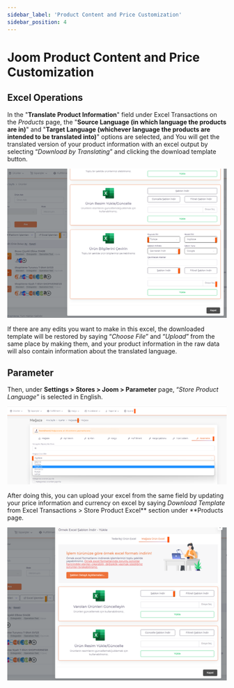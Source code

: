 ```yaml
---
sidebar_label: 'Product Content and Price Customization'
sidebar_position: 4
---
```



# Joom Product Content and Price Customization

## Excel Operations

In the "**Translate Product Information**" field under Excel Transactions on the *Products* page, the "**Source Language (in which language the products are in)**" and "**Target Language (whichever language the products are intended to be translated into)**" options are selected, and You will get the translated version of your product information with an excel output by selecting “*Download by Translating*” and clicking the download template button.

![JoomProductPrice](../joom/img/JoomProductPrice.png)

If there are any edits you want to make in this excel, the downloaded template will be restored by saying “*Choose File*” and “*Upload*” from the same place by making them, and your product information in the raw data will also contain information about the translated language.

## Parameter

Then, under **Settings > Stores > Joom > Parameter** page, “*Store Product Language*” is selected in English.

![JoomProductPriceLanguage](../joom/img/JoomProductPriceLanguage.png)

After doing this, you can upload your excel from the same field by updating your price information and currency on excel by saying *Download Template* from Excel Transactions > Store Product Excel** section under **Products page.

![JoomProductPriceLanguageExcel](../joom/img/JoomProductPriceLanguageExcel.png)